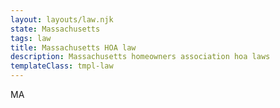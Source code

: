 ```yaml
---
layout: layouts/law.njk
state: Massachusetts
tags: law
title: Massachusetts HOA law
description: Massachusetts homeowners association hoa laws
templateClass: tmpl-law
---
```


MA